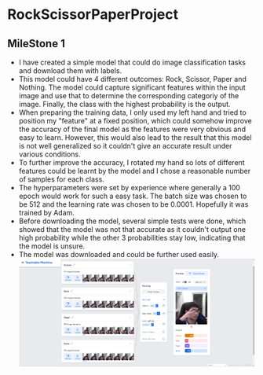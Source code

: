 # RockScissorPaperProject

## MileStone 1
- I have created a simple model that could do image classification tasks and download them with labels.
- This model could have 4 different outcomes: Rock, Scissor, Paper and Nothing. The model could capture significant features within the input image and use that to determine the corresponding categoriy of the image. Finally, the class with the highest probability is the output.
- When preparing the training data, I only used my left hand and tried to position my "feature" at a fixed position, which could somehow improve the accuracy of the final model as the features were very obvious and easy to learn. However, this would also lead to the result that this model is not well generalized so it couldn't give an accurate result under various conditions.
- To further improve the accuracy, I rotated my hand so lots of different features could be learnt by the model and I chose a reasonable number of samples for each class.
- The hyperparameters were set by experience where generally a 100 epoch would work for such a easy task. The batch size was chosen to be 512 and the learning rate was chosen to be 0.0001. Hopefully it was trained by Adam.
- Before downloading the model, several simple tests were done, which showed that the model was not that accurate as it couldn't output one high probability while the other 3 probabilities stay low, indicating that the model is unsure.
- The model was downloaded and could be further used easily. 
![Model Training](Image/ModelTraining.png)
